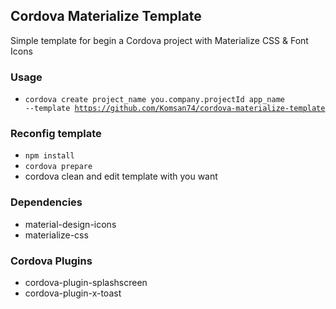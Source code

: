 ## Cordova Materialize Template
Simple template for begin a Cordova project with Materialize CSS & Font Icons

### Usage
- <code>cordova create project_name you.company.projectId app_name --template https://github.com/Komsan74/cordova-materialize-template</code>

### Reconfig template
- <code>npm install</code>
- <code>cordova prepare</code>
- cordova clean
and edit template with you want

### Dependencies
- material-design-icons
- materialize-css

### Cordova Plugins
- cordova-plugin-splashscreen
- cordova-plugin-x-toast
